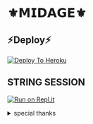 # ⚜️𝗠𝗜𝗗𝗔𝗚𝗘⚜️



## ⚡Deploy⚡


[![Deploy To Heroku](https://www.herokucdn.com/deploy/button.svg)](https://heroku.com/deploy?template=https://github.com/bot-support/MIDAGE)


## STRING SESSION
[![Run on Repl.it](https://repl.it/badge/github/STARKGANG/friday)](https://repl.it/@Botsupport/MIDAGE?v=1.com)



<img src=""/>

<details>

<summary> special thanks </summary>

<b>[OXILIC](https://t.me/Itz_oxiOp)</b>

<b>[AMAN](https://t.me/AmanPandeyDeveloperIN)</b>

<b>[BLAZE](https://t.me/blaze_opoo)</b>

<h1>#TEAMPATRICIA</h1>

</details>

